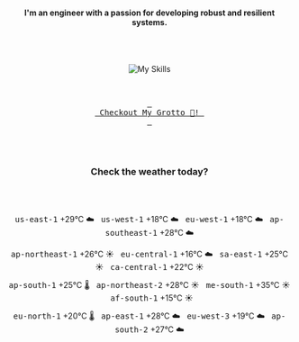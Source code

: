 <h4 align="center">I'm an engineer with a passion for developing robust and resilient systems.</h4>

<div align="center">
  <br/><br/>

![My Skills](https://go-skill-icons.vercel.app/api/icons?i=aws,azure,ts,go,docker,kubernetes,argocd,python&perline=4&theme=light)

<br/>

[<kbd> <br> Checkout My Grotto 🍵! <br> </kbd>](https://sathirak.me/)
  
</div>

<br/>
<br/>

<h3 align="center">Check the weather today?</h3>
<!-- start-daily-update -->
<div align="center">
  <!-- Updated on Wed Jul 23 01:58:52 UTC 2025 --><br><br>

  <kbd>us-east-1</kbd> +29°C ☁️ &nbsp; 
  <kbd>us-west-1</kbd> +18°C ☁️ &nbsp; 
  <kbd>eu-west-1</kbd> +18°C ☁️ &nbsp; 
  <kbd>ap-southeast-1</kbd> +28°C ☁️ <br>

  <kbd>ap-northeast-1</kbd> +26°C ☀️ &nbsp; 
  <kbd>eu-central-1</kbd> +16°C ☁️ &nbsp; 
  <kbd>sa-east-1</kbd> +25°C ☀️ &nbsp; 
  <kbd>ca-central-1</kbd> +22°C ☀️ <br>

  <kbd>ap-south-1</kbd> +25°C 🌡️ &nbsp; 
  <kbd>ap-northeast-2</kbd> +28°C ☀️ &nbsp; 
  <kbd>me-south-1</kbd> +35°C ☀️ &nbsp; 
  <kbd>af-south-1</kbd> +15°C ☀️ <br>

  <kbd>eu-north-1</kbd> +20°C 🌡️ &nbsp; 
  <kbd>ap-east-1</kbd> +28°C ☁️ &nbsp; 
  <kbd>eu-west-3</kbd> +19°C ☁️ &nbsp; 
  <kbd>ap-south-2</kbd> +27°C ☁️
</div>
<!-- end-daily-update -->
